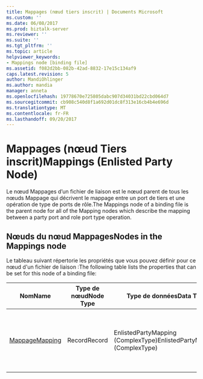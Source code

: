 ```yaml
---
title: Mappages (nœud tiers inscrit) | Documents Microsoft
ms.custom: ''
ms.date: 06/08/2017
ms.prod: biztalk-server
ms.reviewer: ''
ms.suite: ''
ms.tgt_pltfrm: ''
ms.topic: article
helpviewer_keywords:
- Mappings node [binding file]
ms.assetid: f082d2bb-082b-42ad-8832-17e15c134af9
caps.latest.revision: 5
author: MandiOhlinger
ms.author: mandia
manager: anneta
ms.openlocfilehash: 19778670e725805dabc907d34031bd22cbd064d7
ms.sourcegitcommit: cb908c540d8f1a692d01dc8f313e16cb4b4e696d
ms.translationtype: MT
ms.contentlocale: fr-FR
ms.lasthandoff: 09/20/2017
---
```

# <a name="mappings-enlisted-party-node"></a><span data-ttu-id="4b3c5-102">Mappages (nœud Tiers inscrit)</span><span class="sxs-lookup"><span data-stu-id="4b3c5-102">Mappings (Enlisted Party Node)</span></span>
<span data-ttu-id="4b3c5-103">Le nœud Mappages d’un fichier de liaison est le nœud parent de tous les nœuds Mappage qui décrivent le mappage entre un port de tiers et une opération de type de ports de rôle.</span><span class="sxs-lookup"><span data-stu-id="4b3c5-103">The Mappings node of a binding file is the parent node for all of the Mapping nodes which describe the mapping between a party port and role port type operation.</span></span>  
  
## <a name="nodes-in-the-mappings-node"></a><span data-ttu-id="4b3c5-104">Nœuds du nœud Mappages</span><span class="sxs-lookup"><span data-stu-id="4b3c5-104">Nodes in the Mappings node</span></span>  
 <span data-ttu-id="4b3c5-105">Le tableau suivant répertorie les propriétés que vous pouvez définir pour ce nœud d'un fichier de liaison :</span><span class="sxs-lookup"><span data-stu-id="4b3c5-105">The following table lists the properties that can be set for this node of a binding file:</span></span>  
  
|<span data-ttu-id="4b3c5-106">**Nom**</span><span class="sxs-lookup"><span data-stu-id="4b3c5-106">**Name**</span></span>|<span data-ttu-id="4b3c5-107">**Type de nœud**</span><span class="sxs-lookup"><span data-stu-id="4b3c5-107">**Node Type**</span></span>|<span data-ttu-id="4b3c5-108">**Type de données**</span><span class="sxs-lookup"><span data-stu-id="4b3c5-108">**Data Type**</span></span>|<span data-ttu-id="4b3c5-109">**Description**</span><span class="sxs-lookup"><span data-stu-id="4b3c5-109">**Description**</span></span>|<span data-ttu-id="4b3c5-110">**Restrictions**</span><span class="sxs-lookup"><span data-stu-id="4b3c5-110">**Restrictions**</span></span>|<span data-ttu-id="4b3c5-111">**Commentaires**</span><span class="sxs-lookup"><span data-stu-id="4b3c5-111">**Comments**</span></span>|  
|--------------|-------------------|-------------------|---------------------|----------------------|------------------|  
|[<span data-ttu-id="4b3c5-112">Mappage</span><span class="sxs-lookup"><span data-stu-id="4b3c5-112">Mapping</span></span>](../core/mapping-mappings-node.md)|<span data-ttu-id="4b3c5-113">Record</span><span class="sxs-lookup"><span data-stu-id="4b3c5-113">Record</span></span>|<span data-ttu-id="4b3c5-114">EnlistedPartyMapping (ComplexType)</span><span class="sxs-lookup"><span data-stu-id="4b3c5-114">EnlistedPartyMapping (ComplexType)</span></span>|<span data-ttu-id="4b3c5-115">Spécifie le mappage entre un port de tiers et une opération de type de ports de rôle.</span><span class="sxs-lookup"><span data-stu-id="4b3c5-115">Specifies the mapping between a party port and role port type operation.</span></span>|<span data-ttu-id="4b3c5-116">Facultatif</span><span class="sxs-lookup"><span data-stu-id="4b3c5-116">Not required</span></span>|<span data-ttu-id="4b3c5-117">Valeur par défaut : Aucun</span><span class="sxs-lookup"><span data-stu-id="4b3c5-117">Default value: none</span></span>|